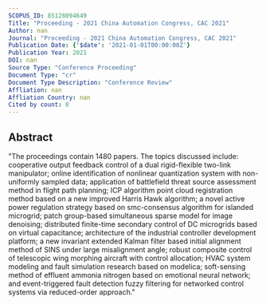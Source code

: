 ```yaml
---
SCOPUS_ID: 85128094649
Title: "Proceeding - 2021 China Automation Congress, CAC 2021"
Author: nan
Journal: "Proceeding - 2021 China Automation Congress, CAC 2021"
Publication Date: {'$date': '2021-01-01T00:00:00Z'}
Publication Year: 2021
DOI: nan
Source Type: "Conference Proceeding"
Document Type: "cr"
Document Type Description: "Conference Review"
Affliation: nan
Affliation Country: nan
Cited by count: 0
---
```


## Abstract
"The proceedings contain 1480 papers. The topics discussed include: cooperative output feedback control of a dual rigid-flexible two-link manipulator; online identification of nonlinear quantization system with non-uniformly sampled data; application of battlefield threat source assessment method in flight path planning; ICP algorithm point cloud registration method based on a new improved Harris Hawk algorithm; a novel active power regulation strategy based on smc-consensus algorithm for islanded microgrid; patch group-based simultaneous sparse model for image denoising; distributed finite-time secondary control of DC microgrids based on virtual capacitance; architecture of the industrial controller development platform; a new invariant extended Kalman filter based initial alignment method of SINS under large misalignment angle; robust composite control of telescopic wing morphing aircraft with control allocation; HVAC system modeling and fault simulation research based on modelica; soft-sensing method of effluent ammonia nitrogen based on emotional neural network; and event-triggered fault detection fuzzy filtering for networked control systems via reduced-order approach."

